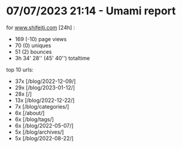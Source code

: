 # 07/07/2023 21:14 - Umami report
for www.shifeiti.com [24h] :

 - 169 (-10) page views
 - 70 (0) uniques
 - 51 (2) bounces
 - 3h 34' 28'' (45' 40'') totaltime


top 10 urls:
 - 37x [/blog/2022-12-09/]
 - 29x [/blog/2023-01-12/]
 - 28x [/]
 - 13x [/blog/2022-12-22/]
 - 7x [/blog/categories/]
 - 6x [/about/]
 - 6x [/blog/tags/]
 - 6x [/blog/2022-05-07/]
 - 5x [/blog/archives/]
 - 5x [/blog/2022-08-22/]


